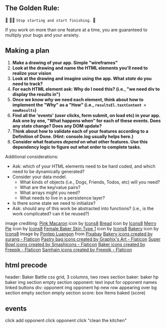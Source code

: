 ## The Golden Rule:

🦸 🦸‍♂️ `Stop starting and start finishing.` 🏁

If you work on more than one feature at a time, you are guaranteed to multiply your bugs and your anxiety.

## Making a plan

1. **Make a drawing of your app. Simple "wireframes"**
1. **Look at the drawing and name the HTML elements you'll need to realize your vision**
1. **Look at the drawing and imagine using the app. What _state_ do you need to track?**
1. **For each HTML element ask: Why do I need this? (i.e., "we need div to display the results in")**
1. **Once we know _why_ we need each element, think about how to implement the "Why" as a "How" (i.e., `resultsEl.textContent = newResults`)**
1. **Find all the 'events' (user clicks, form submit, on load etc) in your app. Ask one by one, "What happens when" for each of these events. Does any state change? Does any DOM update?**
1. **Think about how to validate each of your features according to a Definition of Done. (Hint: console.log usually helps here.)**
1. **Consider what features _depend_ on what other features. Use this dependency logic to figure out what order to complete tasks.**

Additional considerations:

-   Ask: which of your HTML elements need to be hard coded, and which need to be dynamically generated?
-   Consider your data model.
    -   What kinds of objects (i.e., Dogs, Friends, Todos, etc) will you need?
    -   What are the key/value pairs?
    -   What arrays might you need?
    -   What needs to live in a persistence layer?
-   Is there some state we need to initialize?
-   Ask: should any of this work be abstracted into functions? (i.e., is the work complicated? can it be reused?)

image crediting:
<a target="_blank" href="https://icons8.com/icon/97310/pink-macaron">Pink Macaron</a> icon by <a target="_blank" href="https://icons8.com">Icons8</a>
<a target="_blank" href="https://icons8.com/icon/46370/bread">Bread</a> icon by <a target="_blank" href="https://icons8.com">Icons8</a>
<a target="_blank" href="https://icons8.com/icon/TiHiJV8kPqNT/merry-pie">Merry Pie</a> icon by <a target="_blank" href="https://icons8.com">Icons8</a>
<a target="_blank" href="https://icons8.com/icon/mbI5E8UQHFoP/female-baker-skin-type-1">Female Baker Skin Type 1</a> icon by <a target="_blank" href="https://icons8.com">Icons8</a>
<a target="_blank" href="https://icons8.com/icon/QtSn5IIDym6l/bakery">Bakery</a> icon by <a target="_blank" href="https://icons8.com">Icons8</a>
Image by <a href="https://pixabay.com/users/vvadyab-13368278/?utm_source=link-attribution&amp;utm_medium=referral&amp;utm_campaign=image&amp;utm_content=4423853">Pontep Luangon</a> from <a href="https://pixabay.com//?utm_source=link-attribution&amp;utm_medium=referral&amp;utm_campaign=image&amp;utm_content=4423853">Pixabay</a>
<a href="https://www.flaticon.com/free-icons/bakery" title="bakery icons">Bakery icons created by surang - Flaticon</a>
<a href="https://www.flaticon.com/free-icons/pastry-bag" title="pastry bag icons">Pastry bag icons created by Graphix's Art - Flaticon</a>
<a href="https://www.flaticon.com/free-icons/super-bowl" title="Super Bowl icons">Super Bowl icons created by Smashicons - Flaticon</a>
<a href="https://www.flaticon.com/free-icons/baker" title="baker icons">Baker icons created by Freepik - Flaticon</a>
<a href="https://www.flaticon.com/free-icons/samhain" title="samhain icons">Samhain icons created by Freepik - Flaticon</a>

## html precode

header: Baker Battle
css grid, 3 columns, two rows
section baker:
baker hp
baker img
section empty
section opponent:
text input for opponent names
linked buttons
div:
opponent img
opponent hp
new row
appearing over bg
section empty
section empty
section score:
box
Items baked (score)

## events

click add opponent
click opponent
click "clean the kitchen"
